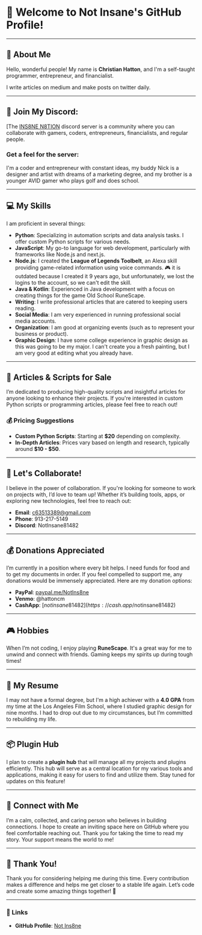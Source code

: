 # 👋 Welcome to **Not Insane's** GitHub Profile!

---

## 🌈 About Me
Hello, wonderful people! My name is **Christian Hatton**, and I'm a self-taught programmer, entrepreneur, and financialist.

I write articles on medium and make posts on twitter daily.

---

## 💬 Join My Discord:

[The [INS8NE N8TION]() discord server is a community where you can collaborate with gamers, coders, entrepreneurs, financialists, and regular people.

### 

### Get a feel for the server:
I'm a coder and entrepreneur with constant ideas, my buddy Nick is a designer and artist with dreams of a marketing degree, and my brother is a younger AVID gamer who plays golf and does school.

---

## 💻 My Skills
I am proficient in several things:
- **Python**: Specializing in automation scripts and data analysis tasks. I offer custom Python scripts for various needs.
- **JavaScript**: My go-to language for web development, particularly with frameworks like Node.js and next.js.
- **Node.js**: I created the **League of Legends Toolbelt**, an Alexa skill providing game-related information using voice commands. 🎮 it is outdated because I created it 9 years ago, but unfortunately, we lost the logins to the account, so we can't edit the skill.
- **Java & Kotlin**: Experienced in Java development with a focus on creating things for the game Old School RuneScape.
- **Writing**: I write professional articles that are catered to keeping users reading.
- **Social Media**: I am very experienced in running professional social media accounts.
- **Organization**: I am good at organizing events (such as to represent your business or product).
- **Graphic Design**: I have some college experience in graphic design as this was going to be my major. I can't create you a fresh painting, but I am very good at editing what you already have.

---

## 📜 Articles & Scripts for Sale
I’m dedicated to producing high-quality scripts and insightful articles for anyone looking to enhance their projects. If you're interested in custom Python scripts or programming articles, please feel free to reach out!

### 💰 Pricing Suggestions
- **Custom Python Scripts**: Starting at **$20** depending on complexity.
- **In-Depth Articles**: Prices vary based on length and research, typically around **$10 - $50**.

---

## 🤝 Let's Collaborate!
I believe in the power of collaboration. If you're looking for someone to work on projects with, I’d love to team up! Whether it’s building tools, apps, or exploring new technologies, feel free to reach out:
- **Email**: [c63513389@gmail.com](mailto:c63513389@gmail.com)
- **Phone**: 913-217-5149
- **Discord**: NotInsane81482

---

## 💰 Donations Appreciated
I’m currently in a position where every bit helps. I need funds for food and to get my documents in order. If you feel compelled to support me, any donations would be immensely appreciated. Here are my donation options:
- **PayPal**: [paypal.me/NotIns8ne](https://paypal.me/NotIns8ne)
- **Venmo**: @hattoncm
- **CashApp**: [$notinsane81482](https://cash.app/$notinsane81482)

---

## 🎮 Hobbies
When I’m not coding, I enjoy playing **RuneScape**. It's a great way for me to unwind and connect with friends. Gaming keeps my spirits up during tough times!

---

## 📝 My Resume
I may not have a formal degree, but I'm a high achiever with a **4.0 GPA** from my time at the Los Angeles Film School, where I studied graphic design for nine months. I had to drop out due to my circumstances, but I’m committed to rebuilding my life.

---

## 📦 Plugin Hub
I plan to create a **plugin hub** that will manage all my projects and plugins efficiently. This hub will serve as a central location for my various tools and applications, making it easy for users to find and utilize them. Stay tuned for updates on this feature!

---

## 🤗 Connect with Me
I’m a calm, collected, and caring person who believes in building connections. I hope to create an inviting space here on GitHub where you feel comfortable reaching out. Thank you for taking the time to read my story. Your support means the world to me!

---

## 🌟 Thank You!
Thank you for considering helping me during this time. Every contribution makes a difference and helps me get closer to a stable life again. Let’s code and create some amazing things together! 🚀

---

### 📌 Links
- **GitHub Profile**: [Not Ins8ne](https://github.com/NotIns8ne)

